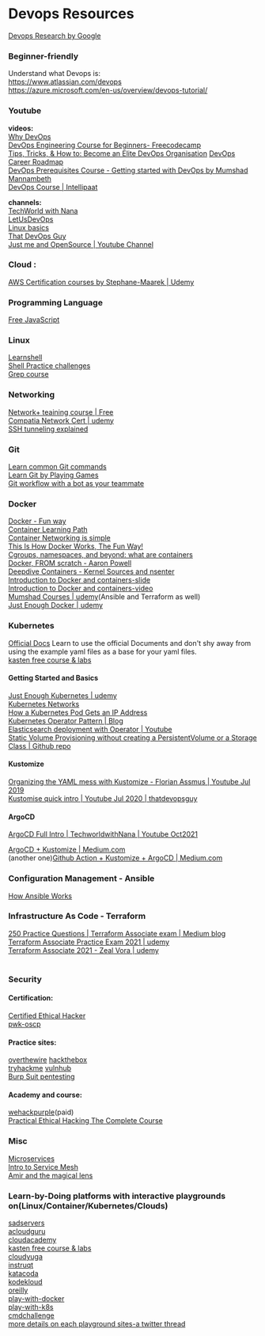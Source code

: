 # Devops Resources
[Devops Research by Google](https://www.devops-research.com/research.html)<br>

### Beginner-friendly
Understand what Devops is:<br>
https://www.atlassian.com/devops<br>
https://azure.microsoft.com/en-us/overview/devops-tutorial/<br>

### Youtube
**videos:**<br>
[Why DevOps](https://www.youtube.com/watch?v=cWpPmO6l064)<br>
[DevOps Engineering Course for Beginners- Freecodecamp](https://www.youtube.com/watch?v=j5Zsa_eOXeY&list=TLPQMTUxMDIwMjFwqdu_Z72qFw&index=12)<br>
[Tips, Tricks, & How to: Become an Elite DevOps Organisation](https://www.youtube.com/watch?v=y0M9Z_zSmPo)
[DevOps Career Roadmap](https://www.youtube.com/watch?v=KrVezx3E8OQ)<br>
[DevOps Prerequisites Course - Getting started with DevOps by Mumshad Mannambeth](https://www.youtube.com/watch?v=Wvf0mBNGjXY)<br>
[DevOps Course | Intellipaat](https://www.youtube.com/watch?v=YzwD02ImKY4)<br>


**channels:**<br>
[TechWorld with Nana](https://www.youtube.com/channel/UCdngmbVKX1Tgre699-XLlUA)<br>
[LetUsDevOps](https://www.youtube.com/user/wtfcricketmoments)<br>
[Linux basics](https://www.youtube.com/playlist?list=PLtK75qxsQaMLZSo7KL-PmiRarU7hrpnwK)<br>
[That DevOps Guy](https://www.youtube.com/user/Kamakazihoer)<br>
[Just me and OpenSource | Youtube Channel](https://www.youtube.com/channel/UC6VkhPuCCwR_kG0GExjoozg)<br>

### Cloud :
[AWS Certification courses by Stephane-Maarek | Udemy](https://www.udemy.com/user/stephane-maarek/)<br>

### Programming Language
[Free JavaScript](https://education.launchcode.org/intro-to-professional-web-dev/index-full.html)<br>

### Linux
[Learnshell](https://www.learnshell.org/)<br>
[Shell Practice challenges](https://cmdchallenge.com/)<br>
[Grep course](https://egghead.io/lessons/tools-search-the-contents-of-files-using-grep)<br>

### Networking
[Network+ teaining course | Free](https://www.professormesser.com/network-plus/n10-007/n10-007-training-course/)<br>
[Compatia Network Cert | udemy](https://www.udemy.com/course/comptia-network-cert-n10-007-the-total-course/)<br>
[SSH tunneling explained](https://goteleport.com/blog/ssh-tunneling-explained/)<br>

### Git
[Learn common Git commands](https://www.theodinproject.com/paths/foundations/courses/foundations/lessons/git-basics)<br>
[Learn Git by Playing Games](https://ohmygit.org/)<br>
[Git workflow with a bot as your teammate](https://profy.dev/project/github-minesweeper)<br>

### Docker
[Docker - Fun way](https://www.youtube.com/watch?v=-NzfOhSAZpA)<br>
[Container Learning Path](https://iximiuz.com/en/posts/container-learning-path/)<br>
[Container Networking is simple](https://iximiuz.com/en/posts/container-networking-is-simple/)<br>
[This Is How Docker Works, The Fun Way!](https://www.youtube.com/watch?v=-NzfOhSAZpA)<br>
[Cgroups, namespaces, and beyond: what are containers](https://www.youtube.com/watch?v=sK5i-N34im8&t=1707s)<br>
[Docker, FROM scratch - Aaron Powell](https://www.youtube.com/watch?v=i7yoXqlg48M)<br>
[Deepdive Containers - Kernel Sources and nsenter](https://www.youtube.com/watch?v=sHp0Q3rvamk)<br>
[Introduction to Docker and containers-slide](https://us.pycon.org/2016/site_media/media/tutorial_handouts/DockerSlides.pdf)<br>
[Introduction to Docker and containers-video](https://www.youtube.com/watch?v=ZVaRK10HBjo)<br>
[Mumshad Courses | udemy](https://www.udemy.com/user/mumshad-mannambeth/)(Ansible and Terraform as well)<br>
[Just Enough Docker | udemy](https://www.udemy.com/course/just-enough-docker/)<br>

### Kubernetes
[Official Docs](https://kubernetes.io/docs/home/)
Learn to use the official Documents and don't shy away from using the example yaml files as a base for your yaml files.<br>
[kasten free course & labs](https://learning.kasten.io/)<br>


#### Getting Started and Basics
[Just Enough Kubernetes | udemy](https://www.udemy.com/course/just-enough-kubernetes/)<br>
[Kubernetes Networks](https://speakerdeck.com/thockin/kubernetes-and-networks-why-is-this-so-dang-hard)<br>
[How a Kubernetes Pod Gets an IP Address](https://ronaknathani.com/blog/2020/08/how-a-kubernetes-pod-gets-an-ip-address/)<br>
[Kubernetes Operator Pattern | Blog](https://iximiuz.com/en/posts/kubernetes-operator-pattern/)<br>
[Elasticsearch deployment with Operator | Youtube](https://www.youtube.com/watch?v=Wf6E3vkvEFM)<br>
[Static Volume Provisioning without creating a PersistentVolume or a Storage Class | Github repo](https://github.com/kubernetes-sigs/sig-storage-local-static-provisioner)<br>

#### Kustomize
[Organizing the YAML mess with Kustomize - Florian Assmus | Youtube Jul 2019](https://www.youtube.com/watch?v=1fCAwFGX38U)<br>
[Kustomise quick intro | Youtube Jul 2020 | thatdevopsguy](https://youtu.be/5gsHYdiD6v8?list=TLPQMDgxMjIwMjGwUeNc8miL5A)<br>

#### ArgoCD
[ArgoCD Full Intro | TechworldwithNana | Youtube Oct2021](https://www.youtube.com/watch?v=MeU5_k9ssrs)<br>

[ArgoCD + Kustomize | Medium.com](https://faun.pub/how-to-build-a-gitops-workflow-with-argocd-kustomize-and-github-actions-f919e7443295)<br>
(another one)[Github Action + Kustomize + ArgoCD | Medium.com ](https://hassen-fliss-13030.medium.com/github-action-kustomize-argocd-94e5abfcf6bd)<br>

### Configuration Management - Ansible
[How Ansible Works](https://www.ansible.com/overview/how-ansible-works)<br>

### Infrastructure As Code - Terraform
[250 Practice Questions | Terraform Associate exam | Medium blog](https://medium.com/bb-tutorials-and-thoughts/250-practice-questions-for-terraform-associate-certification-7a3ccebe6a1a)<br>
[Terraform Associate Practice Exam 2021 | udemy](https://www.udemy.com/course/terraform-associate-practice-exam/)<br>
[Terraform Associate 2021 - Zeal Vora | udemy](https://www.udemy.com/course/terraform-beginner-to-advanced/)<br>
[]()<br>

### Security
#### Certification:
[Certified Ethical Hacker](https://www.eccouncil.org/programs/certified-ethical-hacker-ceh/)<br>
[pwk-oscp](https://www.offensive-security.com/pwk-oscp/)<br>
#### Practice sites:
[overthewire](https://overthewire.org/wargames/)
[hackthebox](https://www.hackthebox.eu/)<br>
[tryhackme](https://tryhackme.com/)
[vulnhub](https://www.vulnhub.com/)<br>
[Burp Suit pentesting](https://portswigger.net/web-security/getting-started)<br>
#### Academy and course:
[wehackpurple](https://wehackpurple.com/)(paid)<br>
[Practical Ethical Hacking The Complete Course](https://academy.tcm-sec.com/p/practical-ethical-hacking-the-complete-course)<br>

### Misc
[Microservices](https://microservices.io/)<br>
[Intro to Service Mesh](https://youtu.be/x6eoga-64jk)<br>
[Amir and the magical lens](https://www.splunk.com/en_us/resources/amir-and-the-magical-lens.html)<br>

### Learn-by-Doing platforms with interactive playgrounds on(Linux/Container/Kubernetes/Clouds)
[sadservers](https://sadservers.com/)<br>
[acloudguru](acloudguru.com)<br>
[cloudacademy](cloudacademy.com)<br>
[kasten free course & labs](https://learning.kasten.io/)<br>
[cloudyuga](cloudyuga.guru)<br>
[instruqt](instruqt.com)<br>
[katacoda](katacoda.com)<br>
[kodekloud](kodekloud.com)<br>
[oreilly](learning.oreilly.com)<br>
[play-with-docker](play-with-docker.com)<br>
[play-with-k8s](play-with-k8s.com)<br>
[cmdchallenge](https://cmdchallenge.com/)<br>
[more details on each playground sites-a twitter thread](https://twitter.com/iximiuz/status/1444666525940649990)
